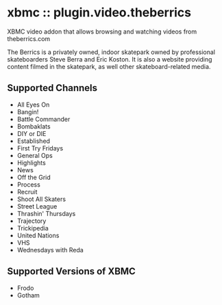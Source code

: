 xbmc :: plugin.video.theberrics
===============================

XBMC video addon that allows browsing and watching videos from theberrics.com

The Berrics is a privately owned, indoor skatepark owned by professional 
skateboarders Steve Berra and Eric Koston. It is also a website providing 
content filmed in the skatepark, as well other skateboard-related media.

Supported Channels
------------------
* All Eyes On
* Bangin!
* Battle Commander
* Bombaklats
* DIY or DIE
* Established
* First Try Fridays
* General Ops
* Highlights
* News
* Off the Grid
* Process
* Recruit
* Shoot All Skaters
* Street League
* Thrashin' Thursdays
* Trajectory
* Trickipedia
* United Nations
* VHS
* Wednesdays with Reda

Supported Versions of XBMC
--------------------------
* Frodo
* Gotham
